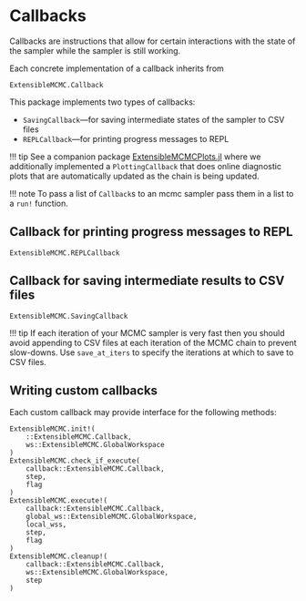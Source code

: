 # Callbacks
Callbacks are instructions that allow for certain interactions with the state of the sampler while the sampler is still working.

Each concrete implementation of a callback inherits from
```@docs
ExtensibleMCMC.Callback
```

This package implements two types of callbacks:
- `SavingCallback`—for saving intermediate states of the sampler to CSV files
- `REPLCallback`—for printing progress messages to REPL

!!! tip
    See a companion package [ExtensibleMCMCPlots.jl](https://github.com/JuliaDiffusionBayes/ExtensibleMCMCPlots.jl) where we additionally implemented a `PlottingCallback` that does online diagnostic plots that are automatically updated as the chain is being updated.

!!! note
    To pass a list of `Callback`s to an mcmc sampler pass them in a list to a `run!` function.

## Callback for printing progress messages to REPL
```@docs
ExtensibleMCMC.REPLCallback
```

## Callback for saving intermediate results to CSV files
```@docs
ExtensibleMCMC.SavingCallback
```
!!! tip
    If each iteration of your MCMC sampler is very fast then you should avoid appending to CSV files at each iteration of the MCMC chain to prevent slow-downs. Use `save_at_iters` to specify the iterations at which to save to CSV files.

## Writing custom callbacks
Each custom callback may provide interface for the following methods:
```@docs
ExtensibleMCMC.init!(
    ::ExtensibleMCMC.Callback,
    ws::ExtensibleMCMC.GlobalWorkspace
)
ExtensibleMCMC.check_if_execute(
    callback::ExtensibleMCMC.Callback,
    step,
    flag
)
ExtensibleMCMC.execute!(
    callback::ExtensibleMCMC.Callback,
    global_ws::ExtensibleMCMC.GlobalWorkspace,
    local_wss,
    step,
    flag
)
ExtensibleMCMC.cleanup!(
    callback::ExtensibleMCMC.Callback,
    ws::ExtensibleMCMC.GlobalWorkspace,
    step
)
```
